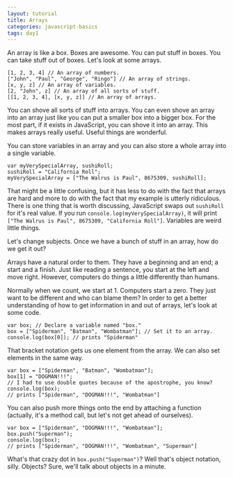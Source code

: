 ```yaml
---
layout: tutorial
title: Arrays
categories: javascript-basics
tags: day1
---
```


An array is like a box. Boxes are awesome. You can put stuff in boxes. You can take stuff out of boxes. Let's look at some arrays.

	[1, 2, 3, 4] // An array of numbers.
	["John", "Paul", "George", "Ringo"] // An array of strings.
	[x, y, z] // An array of variables.
	[2, "John", z] // An array of all sorts of stuff.
	[[1, 2, 3, 4], [x, y, z]] // An array of arrays.
	
You can shove all sorts of stuff into arrays. You can even shove an array into an array just like you can put a smaller box into a bigger box. For the most part, if it exists in JavaScript, you can shove it into an array. This makes arrays really useful. Useful things are wonderful.

You can store variables in an array and you can also store a whole array into a single variable.
	
	var myVerySpecialArray, sushiRoll;
	sushiRoll = "California Roll";
	myVerySpecialArray = ["The Walrus is Paul", 8675309, sushiRoll];
	
That might be a little confusing, but it has less to do with the fact that arrays are hard and more to do with the fact that my example is utterly ridiculous. There is one thing that is worth discussing, JavaScript swaps out `sushiRoll` for it's real value. If you run `console.log(myVerySpecialArray)`, it will print `["The Walrus is Paul", 8675309, "California Roll"]`. Variables are weird little things.

Let's change subjects. Once we have a bunch of stuff in an array, how do we get it out?

Arrays have a natural order to them. They have a beginning and an end; a start and a finish. Just like reading a sentence, you start at the left and move right. However, computers do things a little differently than humans.

Normally when we count, we start at 1. Computers start a zero. They just want to be different and who can blame them? In order to get a better understanding of how to get information in and out of arrays, let's look at some code.

	var box; // Declare a variable named "box."
	box = ["Spiderman", "Batman", "Wombatman"]; // Set it to an array.
	console.log(box[0]); // prints "Spiderman"
	
That bracket notation gets us one element from the array. We can also set elements in the same way.

	var box = ["Spiderman", "Batman", "Wombatman"];
	box[1] = "DOGMAN!!!";
	// I had to use double quotes because of the apostrophe, you know?
	console.log(box);
	// prints ["Spiderman", "DOGMAN!!!", "Wombatman"]
	
You can also push more things onto the end by attaching a function (actually, it's a method call, but let's not get ahead of ourselves).

	var box = ["Spiderman", "DOGMAN!!!", "Wombatman"];
	box.push("Superman");
	console.log(box);
	// prints ["Spiderman", "DOGMAN!!!", "Wombatman", "Superman"]
	
What's that crazy dot in `box.push("Superman")`? Well that's object notation, silly. Objects? Sure, we'll talk about objects in a minute.